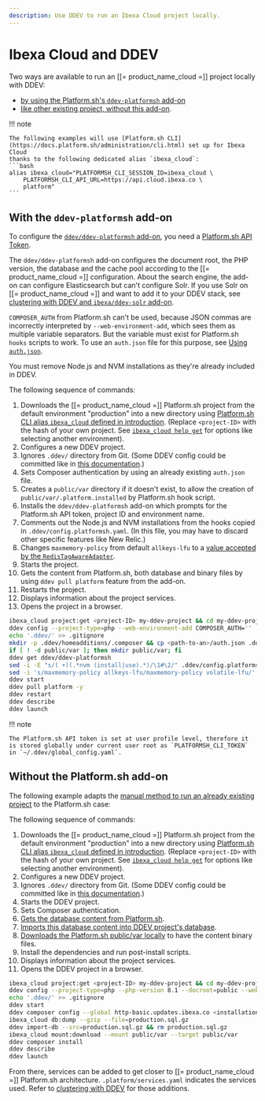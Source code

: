 ```yaml
---
description: Use DDEV to run an Ibexa Cloud project locally.
---
```


# Ibexa Cloud and DDEV

Two ways are available to run an [[= product_name_cloud =]] project locally with DDEV:

- [by using the Platform.sh's `ddev-platformsh` add-on](#with-the-ddev-platformsh-add-on)
- [like other existing project, without this add-on](#without-the-platformsh-add-on).

!!! note

    The following examples will use [Platform.sh CLI](https://docs.platform.sh/administration/cli.html) set up for Ibexa Cloud
    thanks to the following dedicated alias `ibexa_cloud`:
    ```bash
    alias ibexa_cloud="PLATFORMSH_CLI_SESSION_ID=ibexa_cloud \
        PLATFORMSH_CLI_API_URL=https://api.cloud.ibexa.co \
        platform"
    ```

## With the `ddev-platformsh` add-on

To configure the [`ddev/ddev-platformsh` add-on](https://github.com/ddev/ddev-platformsh), you need a [Platform.sh API Token](https://docs.platform.sh/administration/cli/api-tokens.html).

The `ddev/ddev-platformsh` add-on configures the document root, the PHP version, the database and the cache pool according to the [[= product_name_cloud =]] configuration. About the search engine, the add-on can configure Elasticsearch but can't configure Solr. If you use Solr on [[= product_name_cloud =]] and want to add it to your DDEV stack, see [clustering with DDEV and `ibexa/ddev-solr` add-on](clustering_with_ddev.md#solr).

`COMPOSER_AUTH` from Platform.sh can't be used, because JSON commas are incorrectly interpreted by `--web-environment-add`, which sees them as multiple variable separators.
But the variable must exist for Platform.sh `hooks` scripts to work. To use an `auth.json` file for this purpose, see [Using `auth.json`](install_with_ddev.md#using-authjson).

You must remove Node.js and NVM installations as they're already included in DDEV.

The following sequence of commands:

1. Downloads the [[= product_name_cloud =]] Platform.sh project from the default environment "production" into a new directory using [Platform.sh CLI alias `ibexa_cloud` defined in introduction](#ibexa-cloud-and-ddev). (Replace `<project-ID>` with the hash of your own project. See [`ibexa_cloud help get`](https://docs.platform.sh/administration/cli.html#3-use) for options like selecting another environment).
1. Configures a new DDEV project.
1. Ignores `.ddev/` directory from Git. (Some DDEV config could be committed like in [this documentation](https://ddev.readthedocs.io/en/latest/users/extend/customization-extendibility/#extending-configyaml-with-custom-configyaml-files).)
1. Sets Composer authentication by using an already existing `auth.json` file.
1. Creates a `public/var` directory if it doesn't exist, to allow the creation of `public/var/.platform.installed` by Platform.sh hook script.
1. Installs the `ddev/ddev-platformsh` add-on which prompts for the Platform.sh API token, project ID and environment name.
1. Comments out the Node.js and NVM installations from the hooks copied in `.ddev/config.platformsh.yaml`. (In this file, you may have to discard other specific features like New Relic.)
1. Changes `maxmemory-policy` from default `allkeys-lfu` to a [value accepted by the `RedisTagAwareAdapter`](https://github.com/symfony/cache/blob/5.4/Adapter/RedisTagAwareAdapter.php#L95).
1. Starts the project.
1. Gets the content from Platform.sh, both database and binary files by using `ddev pull platform` feature from the add-on.
1. Restarts the project.
1. Displays information about the project services.
1. Opens the project in a browser.

```bash
ibexa_cloud project:get <project-ID> my-ddev-project && cd my-ddev-project
ddev config --project-type=php --web-environment-add COMPOSER_AUTH=''
echo '.ddev/' >> .gitignore
mkdir -p .ddev/homeadditions/.composer && cp <path-to-an>/auth.json .ddev/homeadditions/.composer
if [ ! -d public/var ]; then mkdir public/var; fi
ddev get ddev/ddev-platformsh
sed -i -E "s/( +)(.*nvm (install|use).*)/\1#\2/" .ddev/config.platformsh.yaml
sed -i 's/maxmemory-policy allkeys-lfu/maxmemory-policy volatile-lfu/' .ddev/redis/redis.conf
ddev start
ddev pull platform -y
ddev restart
ddev describe
ddev launch
```

!!! note

    The Platform.sh API token is set at user profile level, therefore it is stored globally under current user root as `PLATFORMSH_CLI_TOKEN` in `~/.ddev/global_config.yaml`.

## Without the Platform.sh add-on

The following example adapts the [manual method to run an already existing project](install_with_ddev.md#run-an-already-existing-project) to the Platform.sh case:

The following sequence of commands:

1. Downloads the [[= product_name_cloud =]] Platform.sh project from the default environment "production" into a new directory using [Platform.sh CLI alias `ibexa_cloud` defined in introduction](#ibexa-cloud-and-ddev). (Replace `<project-ID>` with the hash of your own project. See [`ibexa_cloud help get`](https://docs.platform.sh/administration/cli.html#3-use) for options like selecting another environment).
1. Configures a new DDEV project.
1. Ignores `.ddev/` directory from Git. (Some DDEV config could be committed like in [this documentation](https://ddev.readthedocs.io/en/latest/users/extend/customization-extendibility/#extending-configyaml-with-custom-configyaml-files).)
1. Starts the DDEV project.
1. Sets Composer authentication.
1. [Gets the database content from Platform.sh](https://docs.platform.sh/add-services/mysql.html#exporting-data).
1. [Imports this database content into DDEV project's database](https://ddev.readthedocs.io/en/latest/users/usage/database-management/#database-imports).
1. [Downloads the Platform.sh public/var locally](https://docs.platform.sh/development/file-transfer.html#transfer-a-file-from-a-mount) to have the content binary files.
1. Install the dependencies and run post-install scripts.
1. Displays information about the project services.
1. Opens the DDEV project in a browser.

```bash
ibexa_cloud project:get <project-ID> my-ddev-project && cd my-ddev-project
ddev config --project-type=php --php-version 8.1 --docroot=public --web-environment-add DATABASE_URL=mysql://db:db@db:3306/db
echo '.ddev/' >> .gitignore
ddev start
ddev composer config --global http-basic.updates.ibexa.co <installation-key> <token-password>
ibexa_cloud db:dump --gzip --file=production.sql.gz
ddev import-db --src=production.sql.gz && rm production.sql.gz
ibexa_cloud mount:download --mount public/var --target public/var
ddev composer install
ddev describe
ddev launch
```

From there, services can be added to get closer to [[= product_name_cloud =]] Platform.sh architecture.
`.platform/services.yaml` indicates the services used.
Refer to [clustering with DDEV](clustering_with_ddev.md) for those additions.
